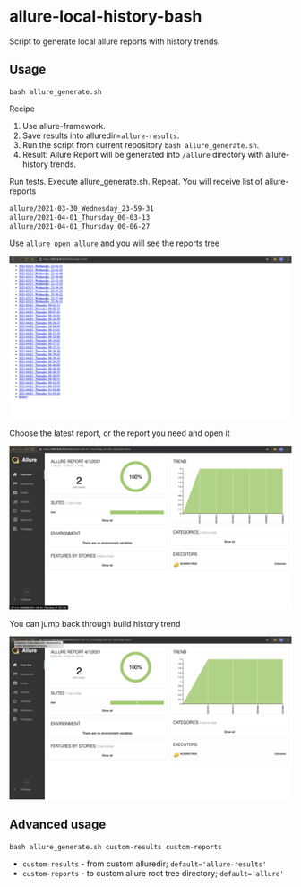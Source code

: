 # allure-local-history-bash
Script to generate local allure reports with history trends.

## Usage
`bash allure_generate.sh`

Recipe
1. Use allure-framework.
2. Save results into alluredir=`allure-results`.
3. Run the script from current repository `bash allure_generate.sh`.
4. Result: Allure Report will be generated into `/allure` directory with allure-history trends.

Run tests. Execute allure_generate.sh. Repeat. You will receive list of allure-reports

```
allure/2021-03-30_Wednesday_23-59-31
allure/2021-04-01_Thursday_00-03-13
allure/2021-04-01_Thursday_00-06-27
```

Use `allure open allure` and you will see the reports tree

![](LocalAllureReportsTree.png)

Choose the latest report, or the report you need and open it

![](LocalAllureHistoryTrend.png)

You can jump back through build history trend

![](JumpBackThroughBuildHistorTrendy.png)

## Advanced usage
`bash allure_generate.sh custom-results custom-reports`

- `custom-results` - from custom alluredir; `default='allure-results'`
- `custom-reports` - to custom allure root tree directory; `default='allure'`
